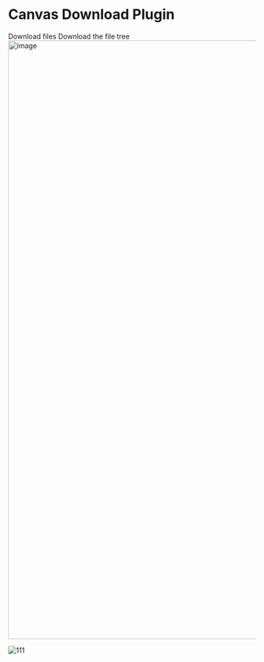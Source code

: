 # Canvas Download Plugin
Download files
Download the file tree
<img width="1217" alt="image" src="https://github.com/user-attachments/assets/f226e0ee-a48e-438b-ac0b-999afac42720" />

![111](https://github.com/user-attachments/assets/bc13f348-0d70-4702-98e0-6666620aafa2)

